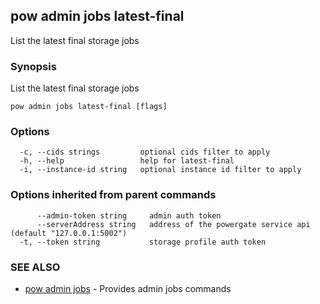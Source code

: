 ## pow admin jobs latest-final

List the latest final storage jobs

### Synopsis

List the latest final storage jobs

```
pow admin jobs latest-final [flags]
```

### Options

```
  -c, --cids strings         optional cids filter to apply
  -h, --help                 help for latest-final
  -i, --instance-id string   optional instance id filter to apply
```

### Options inherited from parent commands

```
      --admin-token string     admin auth token
      --serverAddress string   address of the powergate service api (default "127.0.0.1:5002")
  -t, --token string           storage profile auth token
```

### SEE ALSO

* [pow admin jobs](pow_admin_jobs.md)	 - Provides admin jobs commands

